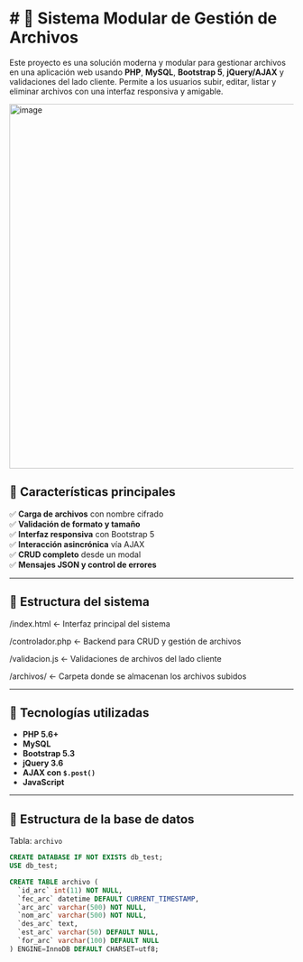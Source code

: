 # # 📁 Sistema Modular de Gestión de Archivos

Este proyecto es una solución moderna y modular para gestionar archivos en una aplicación web usando **PHP**, **MySQL**, **Bootstrap 5**, **jQuery/AJAX** y validaciones del lado cliente. Permite a los usuarios subir, editar, listar y eliminar archivos con una interfaz responsiva y amigable.

<img width="1366" height="647" alt="image" src="https://github.com/user-attachments/assets/9f4a6ee9-1d18-4bf8-8827-034e3eb3733f" />

## 🚀 Características principales

✅ **Carga de archivos** con nombre cifrado  
✅ **Validación de formato y tamaño**  
✅ **Interfaz responsiva** con Bootstrap 5  
✅ **Interacción asincrónica** vía AJAX  
✅ **CRUD completo** desde un modal  
✅ **Mensajes JSON y control de errores**

---

## 🧱 Estructura del sistema

/index.html ← Interfaz principal del sistema

/controlador.php ← Backend para CRUD y gestión de archivos

/validacion.js ← Validaciones de archivos del lado cliente

/archivos/ ← Carpeta donde se almacenan los archivos subidos

---

## 🧰 Tecnologías utilizadas

- **PHP 5.6+**
- **MySQL**
- **Bootstrap 5.3**
- **jQuery 3.6**
- **AJAX con `$.post()`**
- **JavaScript**

---

## 📂 Estructura de la base de datos

Tabla: `archivo`

```sql
CREATE DATABASE IF NOT EXISTS db_test;
USE db_test;

CREATE TABLE archivo (
  `id_arc` int(11) NOT NULL,
  `fec_arc` datetime DEFAULT CURRENT_TIMESTAMP,
  `arc_arc` varchar(500) NOT NULL,
  `nom_arc` varchar(500) NOT NULL,
  `des_arc` text,
  `est_arc` varchar(50) DEFAULT NULL,
  `for_arc` varchar(100) DEFAULT NULL
) ENGINE=InnoDB DEFAULT CHARSET=utf8;
